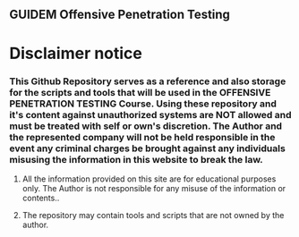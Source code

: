 ## GUIDEM Offensive Penetration Testing

# Disclaimer notice
### This Github Repository serves as a reference and also storage for the scripts and tools that will be used in the OFFENSIVE PENETRATION TESTING Course. Using these repository and it's content against unauthorized systems are NOT allowed and must be treated with self or own's discretion. The Author and the represented company  will not be held responsible in the event any criminal charges be brought against any individuals misusing the information in this website to break the law.

1. All the information provided on this site are for educational purposes only. The Author is not responsible for any misuse of the information or contents..

2. The repository may contain tools and scripts that are not owned by the author.
